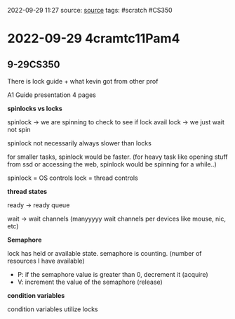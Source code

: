 2022-09-29 11:27
source: [source]()
tags: #scratch #CS350 

#  2022-09-29 4cramtc11Pam4

## 9-29CS350

There is lock guide + what kevin got from other prof

A1 Guide presentation 4 pages



**spinlocks vs locks**

spinlock -> we are spinning to check to see if lock avail
lock -> we just wait not spin

spinlock not necessarily always slower than locks

for smaller tasks, spinlock would be faster. (for heavy task like opening stuff from ssd or accessing the web, spinlock would be spinning for a while..)

spinlock = OS controls
lock = thread controls

**thread states**

ready -> ready queue

wait -> wait channels (manyyyyy wait channels per devices like mouse, nic, etc)

**Semaphore**

lock has held or available state. 
semaphore is counting.  (number of resources I have available)
- P: if the semaphore value is greater than 0, decrement it (acquire)
- V: increment the value of the semaphore (release)

**condition variables**

condition variables utilize locks



